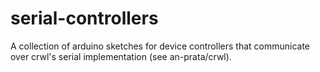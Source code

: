 # serial-controllers
A collection of arduino sketches for device controllers that communicate over crwl's serial implementation (see an-prata/crwl).
